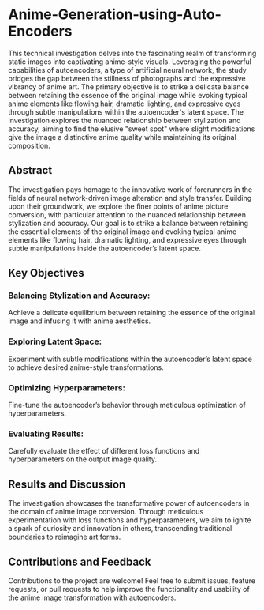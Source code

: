 # Anime-Generation-using-Auto-Encoders
This technical investigation delves into the fascinating realm of transforming static images into captivating anime-style visuals. Leveraging the powerful capabilities of autoencoders, a type of artificial neural network, the study bridges the gap between the stillness of photographs and the expressive vibrancy of anime art. The primary objective is to strike a delicate balance between retaining the essence of the original image while evoking typical anime elements like flowing hair, dramatic lighting, and expressive eyes through subtle manipulations within the autoencoder's latent space. The investigation explores the nuanced relationship between stylization and accuracy, aiming to find the elusive "sweet spot" where slight modifications give the image a distinctive anime quality while maintaining its original composition.

## Abstract
The investigation pays homage to the innovative work of forerunners in the fields of neural network-driven image alteration and style transfer. Building upon their groundwork, we explore the finer points of anime picture conversion, with particular attention to the nuanced relationship between stylization and accuracy. Our goal is to strike a balance between retaining the essential elements of the original image and evoking typical anime elements like flowing hair, dramatic lighting, and expressive eyes through subtle manipulations inside the autoencoder’s latent space.

## Key Objectives
### Balancing Stylization and Accuracy:
Achieve a delicate equilibrium between retaining the essence of the original image and infusing it with anime aesthetics.
### Exploring Latent Space:
Experiment with subtle modifications within the autoencoder’s latent space to achieve desired anime-style transformations.
### Optimizing Hyperparameters:
Fine-tune the autoencoder’s behavior through meticulous optimization of hyperparameters.
### Evaluating Results:
Carefully evaluate the effect of different loss functions and hyperparameters on the output image quality.

## Results and Discussion
The investigation showcases the transformative power of autoencoders in the domain of anime image conversion. Through meticulous experimentation with loss functions and hyperparameters, we aim to ignite a spark of curiosity and innovation in others, transcending traditional boundaries to reimagine art forms.

## Contributions and Feedback
Contributions to the project are welcome! Feel free to submit issues, feature requests, or pull requests to help improve the functionality and usability of the anime image transformation with autoencoders.
